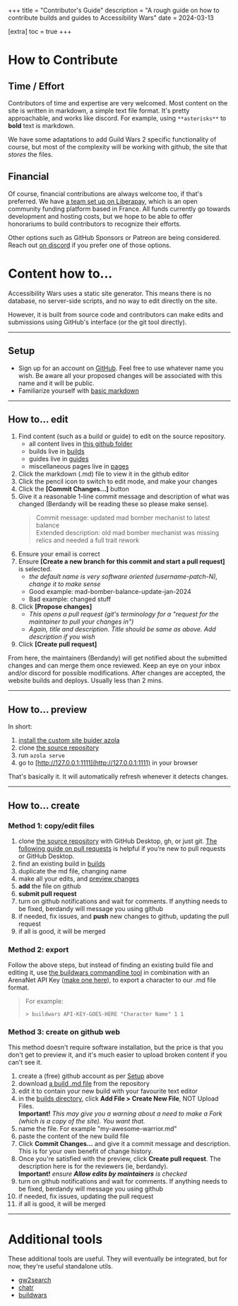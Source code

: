 +++
title = "Contributor's Guide"
description = "A rough guide on how to contribute builds and guides to Accessibility Wars"
date = 2024-03-13

[extra]
toc = true
+++

# How to Contribute

## Time / Effort
Contributors of time and expertise are very welcomed. Most content on the site is written in markdown, a simple text file format.
It's pretty approachable, and works like discord. For example, using `**asterisks**` to **bold** text is markdown.

We have some adaptations to add Guild Wars 2 specific functionality of course, but most of the complexity will be working with github, the site
that _stores_ the files.

## Financial

Of course, financial contributions are always welcome too, if that's preferred. We have
[a team set up on Liberapay](https://liberapay.com/AccessibilityWars), which is an open community
funding platform based in France. All funds currently go towards development and hosting costs, but we hope to be able to offer
honorariums to build contributors to recognize their efforts.

Other options such as GitHub Sponsors or Patreon are being considered. Reach out [on discord](@/discord/_index.md) if
you prefer one of those options.

# Content how to...

Accessibility Wars uses a static site generator. This means there is no database, no server-side scripts, and no way to edit directly on the site.

However, it is built from source code and contributors can make edits and submissions using GitHub's interface (or the git tool directly).

---

## Setup

- Sign up for an account on [GitHub](https://github.com). Feel free to use whatever name you wish. Be aware all your proposed changes will be associated with this name and it will be public.
- Familiarize yourself with [basic markdown](https://www.markdownguide.org/basic-syntax/)

---

## How to... edit

1. Find content (such as a build or guide) to edit on the source repository.
	- all content lives in [this github folder](https://github.com/accessibilitywars/zaw2/tree/master/content)
	- builds live in [builds](https://github.com/accessibilitywars/zaw2/tree/master/content/builds)
	- guides live in [guides](https://github.com/accessibilitywars/zaw2/tree/master/content/guides)
	- miscellaneous pages live in [pages](https://github.com/accessibilitywars/zaw2/tree/master/content/pages)
2. Click the markdown (.md) file to view it in the github editor
3. Click the pencil icon to switch to edit mode, and make your changes
4. Click the **[Commit Changes...]** button
5. Give it a reasonable 1-line commit message and description of what was changed (Berdandy will be reading these so please make sense).
	> Commit message: updated mad bomber mechanist to latest balance<br/>
	> Extended description: old mad bomber mechanist was missing relics and needed a full trait rework
6. Ensure your email is correct
7. Ensure **[Create a new branch for this commit and start a pull request]** is selected.
	- _the default name is very software oriented (username-patch-N), change it to make sense_
	- Good example: mad-bomber-balance-update-jan-2024
	- Bad example: changed stuff
8. Click **[Propose changes]**
	- _This opens a pull request (git's terminology for a "request for the maintainer to pull your changes in")_
	- _Again, title and description. Title should be same as above. Add description if you wish_
9. Click **[Create pull request]**

From here, the maintainers (Berdandy) will get notified about the submitted changes and can merge them once reviewed. Keep an eye on your
inbox and/or discord for possible modifications. After changes are accepted, the website builds and deploys. Usually less than 2 mins.

---

## How to... preview

In short:

1. [install the custom site buider azola](https://github.com/berdandy/azola/releases/latest/)
1. clone [the source repository](https://github.com/accessibilitywars/zaw2)
1. run `azola serve`
1. go to [http://127.0.0.1:1111](http://127.0.0.1:1111) in your browser

That's basically it. It will automatically refresh whenever it detects changes.

---

## How to... create

### Method 1: copy/edit files

1. clone [the source repository](https://github.com/accessibilitywars/zaw2) with GitHub Desktop, gh, or just git. [The following guide on pull requests](https://docs.github.com/en/desktop/working-with-your-remote-repository-on-github-or-github-enterprise/viewing-a-pull-request-in-github-desktop) is helpful if you’re new to pull requests or GitHub Desktop.
1. find an existing build in [builds](https://github.com/accessibilitywars/zaw2/tree/master/content/builds)
1. duplicate the md file, changing name
1. make all your edits, and [preview changes](#how-to-preview)
1. **add** the file on github
1. **submit pull request**
1. turn on github notifications and wait for comments. If anything needs to be fixed, berdandy will message you using github
1. if needed, fix issues, and **push** new changes to github, updating the pull request
1. if all is good, it will be merged

### Method 2: export

Follow the above steps, but instead of finding an existing build file and editing it,
use [the buildwars commandline tool](https://github.com/berdandy/buildwars) in combination with an ArenaNet API
Key ([make one here](https://account.arena.net/applications)), to export a character to our .md file format.

> For example:
> 
> `> buildwars API-KEY-GOES-HERE "Character Name" 1 1`

### Method 3: create on github web

This method doesn't require software installation, but the price is that you don't get to preview it, and it's much easier
to upload broken content if you can't see it.

1. create a (free) github account as per [Setup](#setup) above
1. download [a build .md file](https://github.com/accessibilitywars/zaw2/tree/master/content/builds) from the repository
1. edit it to contain your new build with your favourite text editor
1. in the [builds directory](https://github.com/accessibilitywars/zaw2/tree/master/content/builds), click **Add File > Create New File**, NOT Upload Files.<br/>**Important!** _This may give you a warning about a need to make a Fork (which is a copy of the site). You want that._
1. name the file. For example "my-awesome-warrior.md"
1. paste the content of the new build file
1. Click **Commit Changes...** and give it a commit message and description. This is for your own benefit of change history.
1. Once you're satisfied with the preview, click **Create pull request**. The description here is for the reviewers (ie, berdandy).<br/>
**Important!** _ensure **Allow edits by maintainers** is checked_
1. turn on github notifications and wait for comments. If anything needs to be fixed, berdandy will message you using github
1. if needed, fix issues, updating the pull request
1. if all is good, it will be merged

---

# Additional tools

These additional tools are useful. They will eventually be integrated, but for now, they're useful standalone utils.

- [gw2search](https://github.com/berdandy/gw2search)
- [chatr](https://github.com/berdandy/chatr)
- [buildwars](https://github.com/berdandy/buildwars)
